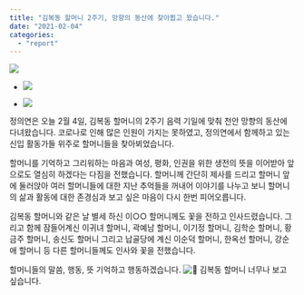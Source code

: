 ```yaml
---
title: "김복동 할머니 2주기, 망향의 동산에 찾아뵙고 왔습니다."
date: "2021-02-04"
categories: 
  - "report"
---
```


![](http://womenandwar.net/kr/wp-content/uploads/2021/02/제목을-입력해주세요._001-1-1024x678.jpg)

- ![](http://womenandwar.net/kr/wp-content/uploads/2021/02/IMGP1084-300x199.jpg)
    
- ![](http://womenandwar.net/kr/wp-content/uploads/2021/02/photo_2021-02-04_18-44-24-300x225.jpg)
    

정의연은 오늘 2월 4일, 김복동 할머니의 2주기 음력 기일에 맞춰 천안 망향의 동산에 다녀왔습니다. 코로나로 인해 많은 인원이 가지는 못하였고, 정의연에서 함께하고 있는 신입 활동가들 위주로 할머니들을 찾아뵈었습니다.

할머니를 기억하고 그리워하는 마음과 여성, 평화, 인권을 위한 생전의 뜻을 이어받아 앞으로도 열심히 하겠다는 다짐을 전했습니다. 할머니께 간단히 제사를 드리고 할머니 앞에 둘러앉아 여러 할머니들에 대한 지난 추억들을 꺼내어 이야기를 나누고 보니 할머니의 삶과 활동에 대한 존경심과 보고 싶은 마음이 다시 한번 피어오릅니다.

김복동 할머니와 같은 날 별세 하신 이○○ 할머니께도 꽃을 전하고 인사드렸습니다. 그리고 함께 잠들어계신 이귀녀 할머니, 곽예남 할머니, 이기정 할머니, 김학순 할머니, 황금주 할머니, 송신도 할머니 그리고 납골당에 계신 이순덕 할머니, 한옥선 할머니, 강순애 할머니 등 다른 할머니들께도 인사와 꽃을 전했습니다.

할머니들의 말씀, 행동, 뜻 기억하고 행동하겠습니다. ![🦋](https://static.xx.fbcdn.net/images/emoji.php/v9/tbb/1/16/1f98b.png) 김복동 할머니 너무나 보고 싶습니다.
